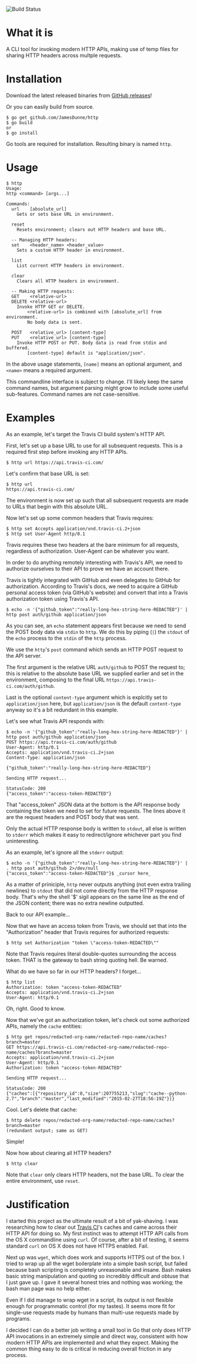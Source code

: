 ![Build Status](https://travis-ci.org/JamesDunne/http.svg?branch=master)

# What it is
A CLI tool for invoking modern HTTP APIs, making use of temp files for sharing HTTP headers across multple requests.

# Installation

Download the latest released binaries from [GitHub releases](https://github.com/JamesDunne/http/releases)!

Or you can easily build from source.

```
$ go get github.com/JamesDunne/http
$ go build
or
$ go install
```

Go tools are required for installation. Resulting binary is named `http`.

# Usage

```
$ http
Usage:
http <command> [args...]

Commands:
  url    [absolute_url]
    Gets or sets base URL in environment.

  reset
    Resets environment; clears out HTTP headers and base URL.

  -- Managing HTTP headers:
  set    <header_name> <header_value>
    Sets a custom HTTP header in environment.

  list
    List current HTTP headers in environment.

  clear
    Clears all HTTP headers in environment.

  -- Making HTTP requests:
  GET    <relative-url>
  DELETE <relative-url>
    Invoke HTTP GET or DELETE.
        <relative-url> is combined with [absolute_url] from environment.
        No body data is sent.

  POST   <relative_url> [content-type]
  PUT    <relative_url> [content-type]
    Invoke HTTP POST or PUT. Body data is read from stdin and buffered.
        [content-type] default is "application/json".
```

In the above usage statements, `[name]` means an optional argument, and `<name>` means a required argument.

This commandline interface is subject to change. I'll likely keep the same command names, but argument parsing might grow to include some useful sub-features. Command names are not case-sensitive.

# Examples

As an example, let's target the Travis CI build system's HTTP API.

First, let's set up a base URL to use for all subsequent requests. This is a required first step before invoking any HTTP APIs.

```
$ http url https://api.travis-ci.com/
```

Let's confirm that base URL is set:
```
$ http url
https://api.travis-ci.com/
```

The environment is now set up such that all subsequent requests are made to URLs that begin with this absolute URL.

Now let's set up some common headers that Travis requires:

```
$ http set Accepts application/vnd.travis-ci.2+json
$ http set User-Agent http/0.1
```

Travis requires these two headers at the bare minimum for all requests, regardless of authorization. User-Agent can be whatever you want.

In order to do anything remotely interesting with Travis's API, we need to authorize ourselves to their API to prove we have an account there.

Travis is tightly integrated with GitHub and even delegates to GitHub for authorization. According to Travis's docs, we need to acquire a GitHub personal access token (via GitHub's website) and convert that into a Travis authorization token using Travis's API.

```
$ echo -n '{"github_token":"really-long-hex-string-here-REDACTED"}' | http post auth/github application/json
```

As you can see, an `echo` statement appears first because we need to send the POST body data via `stdin` to `http`. We do this by piping (`|`) the `stdout` of the `echo` process to the `stdin` of the `http` process.

We use the `http`'s `post` command which sends an HTTP POST request to the API server.

The first argument is the relative URL `auth/github` to POST the request to; this is relative to the absolute base URL we supplied earlier and set in the environment, composing to the final URL `https://api.travis-ci.com/auth/github`.

Last is the optional `content-type` argument which is explcitly set to `application/json` here, but `application/json` is the default `content-type` anyway so it's a bit redundant in this example.

Let's see what Travis API responds with:

```
$ echo -n '{"github_token":"really-long-hex-string-here-REDACTED"}' | http post auth/github application/json
POST https://api.travis-ci.com/auth/github
User-Agent: http/0.1
Accepts: application/vnd.travis-ci.2+json
Content-Type: application/json

{"github_token":"really-long-hex-string-here-REDACTED"}

Sending HTTP request...

StatusCode: 200
{"access_token":"access-token-REDACTED"}
```

That "access_token" JSON data at the bottom is the API response body containing the token we need to set for future requests. The lines above it are the request headers and POST body that was sent.

Only the actual HTTP response body is written to `stdout`, all else is written to `stderr` which makes it easy to redirect/ignore whichever part you find uninteresting.

As an example, let's ignore all the `stderr` output:
```
$ echo -n '{"github_token":"really-long-hex-string-here-REDACTED"}' | . http post auth/github 2>/dev/null
{"access_token":"access-token-REDACTED"}$ _cursor here_
```

As a matter of priniciple, `http` never outputs anything (not even extra trailing newlines) to `stdout` that did not come directly from the HTTP response body. That's why the shell '$' sigil appears on the same line as the end of the JSON content; there was no extra newline outputted.

Back to our API example...

Now that we have an access token from Travis, we should set that into the "Authorization" header that Travis requires for authorized requests:
```
$ http set Authorization "token \"access-token-REDACTED\""
```

Note that Travis requires literal double-quotes surrounding the access token. THAT is the gateway to bash string quoting hell. Be warned.

What do we have so far in our HTTP headers? I forget...
```
$ http list
Authorization: token "access-token-REDACTED"
Accepts: application/vnd.travis-ci.2+json
User-Agent: http/0.1
```

Oh, right. Good to know.

Now that we've got an authorization token, let's check out some authorized APIs, namely the `cache` entities:
```
$ http get repos/redacted-org-name/redacted-repo-name/caches?branch=master
GET https://api.travis-ci.com/redacted-org-name/redacted-repo-name/caches?branch=master
Accepts: application/vnd.travis-ci.2+json
User-Agent: http/0.1
Authorization: token "access-token-REDACTED"

Sending HTTP request...

StatusCode: 200
{"caches":[{"repository_id":0,"size":207755213,"slug":"cache--python-2.7","branch":"master","last_modified":"2015-02-27T18:56:19Z"}]}
```

Cool. Let's delete that cache:
```
$ http delete repos/redacted-org-name/redacted-repo-name/caches?branch=master
(redundant output; same as GET)
```

Simple!

Now how about clearing all HTTP headers?
```
$ http clear
```

Note that `clear` only clears HTTP headers, not the base URL. To clear the entire environment, use `reset`.

# Justification

I started this project as the ultimate result of a bit of yak-shaving. I was researching how to clear out [Travis CI](http://travis-ci.org/)'s caches and came across their HTTP API for doing so. My first instinct was to attempt HTTP API calls from the OS X commandline using `curl`. Of course, after a bit of testing, it seems standard `curl` on OS X does not have HTTPS enabled. Fail.

Next up was `wget`, which does work and supports HTTPS out of the box. I tried to wrap up all the wget boilerplate into a simple bash script, but failed because bash scripting is completely unreasonable and insane. Bash makes basic string manipulation and quoting so incredibly difficult and obtuse that I just gave up. I gave it several honest tries and nothing was working; the bash man page was no help either.

Even if I did manage to wrap wget in a script, its output is not flexible enough for programmatic control (for my tastes). It seems more fit for single-use requests made by humans than multi-use requests made by programs.

I decided I can do a better job writing a small tool in Go that only does HTTP API invocations in an extremely simple and direct way, consistent with how modern HTTP APIs are implemented and what they expect. Making the common thing easy to do is critical in reducing overall friction in any process.
